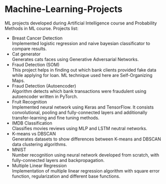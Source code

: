 # Machine-Learning-Projects
ML projects developed during Artificial Intelligence course and Probability Methods in ML course.
Projects list:
- Breast Cancer Detection <br>
  Implemented logistic regression and naive bayesian classificator to compare results.
- Cat generator <br>
  Generates cats faces using Generative Adversarial Networks.
- Fraud Detection (SOM) <br>
   This project helps in finding out which bank clients provided fake data while applying for loan.
   ML technique used here are Self-Organizing Maps.
- Fraud Detection (Autoencoder) <br>
  Algorithm detects which bank transactions were fraudulent using autoencoder written in PyTorch.
- Fruit Recognition <br>
  Implemented neural network using Keras and TensorFlow. It consists convolutional, pooling and fully-connected layers and additionally transfer-learning and fine tuning methods.
- IMDB Classification <br>
  Classifies movies reviews using MLP and LSTM neutral networks.
- K-means vs DBSCAN <br>
  Generates datasets to show differences between K-means and DBSCAN data clustering algorithms.
- MNIST <br>
  Number recognition using neural network developed from scratch, with fully-connected layers and backpropagation.
- Multiple Linear Regression <br>
  Implementation of multiple linear regression algorithm with square error function, regularization and different base functions.
  
